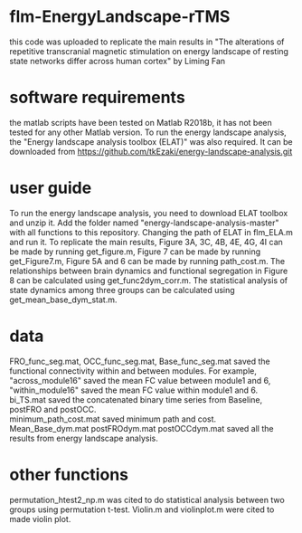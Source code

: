 # flm-EnergyLandscape-rTMS
this code was uploaded to replicate the main results in "The alterations of repetitive transcranial magnetic stimulation on energy landscape of resting state networks differ across human cortex" by Liming Fan
# software requirements
the matlab scripts have been tested on Matlab R2018b, it has not been tested for any other Matlab version.
To run the energy landscape analysis, the "Energy landscape analysis toolbox (ELAT)" was also required. It can be downloaded from https://github.com/tkEzaki/energy-landscape-analysis.git
# user guide
To run the energy landscape analysis, you need to download ELAT toolbox and unzip it. Add the folder named "energy-landscape-analysis-master" with all functions to this repository. Changing the path of ELAT in flm_ELA.m and run it.
To replicate the main results, Figure 3A, 3C, 4B, 4E, 4G, 4I can be made by running get_figure.m, Figure 7 can be made by running get_Figure7.m, Figure 5A and 6 can be made by running path_cost.m. The relationships between brain dynamics and functional segregation in Figure 8 can be calculated using get_func2dym_corr.m. The statistical analysis of state dynamics among three groups can be calculated using get_mean_base_dym_stat.m. 
# data
FRO_func_seg.mat, OCC_func_seg.mat, Base_func_seg.mat saved the functional connectivity within and between modules. For example, "across_module16" saved the mean FC value between module1 and 6, "within_module16" saved the mean FC value within module1 and 6. 
bi_TS.mat saved the concatenated binary time series from Baseline, postFRO and postOCC.  
minimum_path_cost.mat saved minimum path and cost. 
Mean_Base_dym.mat postFROdym.mat postOCCdym.mat saved all the results from energy landscape analysis. 
# other functions
permutation_htest2_np.m was cited to do statistical analysis between two groups using permutation t-test.
Violin.m and violinplot.m were cited to made violin plot. 
